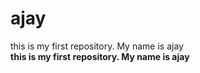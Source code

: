 # ajay
this is my first repository.
My name is ajay
<br>
**this is my first repository.
My name is ajay**
